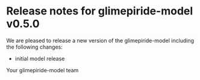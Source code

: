 # Release notes for glimepiride-model v0.5.0

We are pleased to release a new version of the glimepiride-model including the 
following changes:

- initial model release

Your glimepiride-model team
